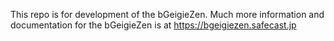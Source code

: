 This repo is for development of the bGeigieZen.
Much more information and documentation for the bGeigieZen is at https://bgeigiezen.safecast.jp
